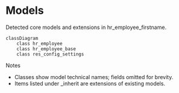 # Models

Detected core models and extensions in hr_employee_firstname.

```mermaid
classDiagram
    class hr_employee
    class hr_employee_base
    class res_config_settings
```

Notes
- Classes show model technical names; fields omitted for brevity.
- Items listed under _inherit are extensions of existing models.
